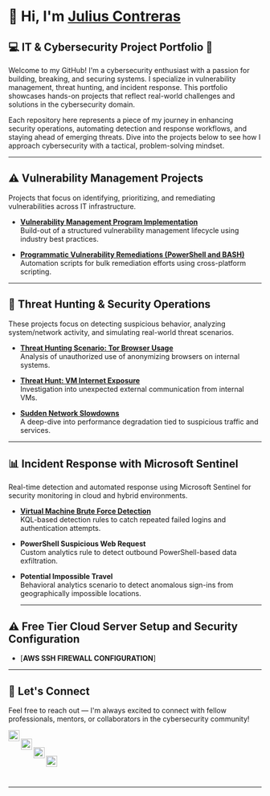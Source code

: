 # 👋 Hi, I'm [Julius Contreras](https://www.linkedin.com/in/juliuscontreras/)  
## 💻 IT & Cybersecurity Project Portfolio 🔐

Welcome to my GitHub! I'm a cybersecurity enthusiast with a passion for building, breaking, and securing systems. I specialize in vulnerability management, threat hunting, and incident response. This portfolio showcases hands-on projects that reflect real-world challenges and solutions in the cybersecurity domain.

Each repository here represents a piece of my journey in enhancing security operations, automating detection and response workflows, and staying ahead of emerging threats. Dive into the projects below to see how I approach cybersecurity with a tactical, problem-solving mindset.

---

## ⚠️ Vulnerability Management Projects

Projects that focus on identifying, prioritizing, and remediating vulnerabilities across IT infrastructure.

- [**Vulnerability Management Program Implementation**](https://github.com/juliuscontreras/vulnerability-management-program)  
  Build-out of a structured vulnerability management lifecycle using industry best practices.

- [**Programmatic Vulnerability Remediations (PowerShell and BASH)**](https://github.com/joshcybertest/programmatic-vulnerability-remediations)  
  Automation scripts for bulk remediation efforts using cross-platform scripting.

---

## 🚨 Threat Hunting & Security Operations

These projects focus on detecting suspicious behavior, analyzing system/network activity, and simulating real-world threat scenarios.

- [**Threat Hunting Scenario: Tor Browser Usage**](https://github.com/joshmadakor0/threat-hunting-scenario-tor)  
  Analysis of unauthorized use of anonymizing browsers on internal systems.

- [**Threat Hunt: VM Internet Exposure**](https://github.com/juliuscontreras/threat-hunt-vm-internet-exposure)  
  Investigation into unexpected external communication from internal VMs.

- [**Sudden Network Slowdowns**](https://github.com/juliuscontreras/Sudden-Network-Slowdowns)  
  A deep-dive into performance degradation tied to suspicious traffic and services.

---

## 📊 Incident Response with Microsoft Sentinel

Real-time detection and automated response using Microsoft Sentinel for security monitoring in cloud and hybrid environments.

- [**Virtual Machine Brute Force Detection**](https://github.com/juliuscontreras/Sentinel-VM-Brute-Force-Detection)  
  KQL-based detection rules to catch repeated failed logins and authentication attempts.

- **PowerShell Suspicious Web Request**  
  Custom analytics rule to detect outbound PowerShell-based data exfiltration.

- **Potential Impossible Travel**  
  Behavioral analytics scenario to detect anomalous sign-ins from geographically impossible locations.

  ---

## ⚠️ Free Tier Cloud Server Setup and Security Configuration
- [**AWS SSH FIREWALL CONFIGURATION**]

---

## 🤝 Let's Connect

Feel free to reach out — I'm always excited to connect with fellow professionals, mentors, or collaborators in the cybersecurity community!

[<img align="left" alt="YouTube" width="22px" src="https://cdn.jsdelivr.net/npm/simple-icons@v3/icons/youtube.svg" />][youtube]  
[<img align="left" alt="Twitter" width="22px" src="https://cdn.jsdelivr.net/npm/simple-icons@v3/icons/twitter.svg" />][twitter]  
[<img align="left" alt="LinkedIn" width="22px" src="https://cdn.jsdelivr.net/npm/simple-icons@v3/icons/linkedin.svg" />][linkedin]  
[<img align="left" alt="Instagram" width="22px" src="https://cdn.jsdelivr.net/npm/simple-icons@v3/icons/instagram.svg" />][instagram]

<br/><br/>

---

[twitter]: https://twitter.com/___________  
[youtube]: https://www.youtube.com/c/___________  
[instagram]: https://www.instagram.com/___________  
[linkedin]: https://linkedin.com/in/juliuscontreras
